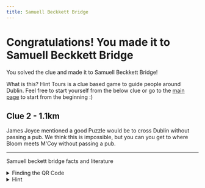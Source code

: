 ```yaml
---
title: Samuell Beckkett Bridge
---
```


# Congratulations! You made it to Samuell Beckkett Bridge

You solved the clue and made it to Samuell Beckkett Bridge!

What is this? Hint Tours is a clue based game to guide people around Dublin. Feel free to start yourself from the below clue or go to the [main page](https://www.hinttours.com/) to start from the beginning :)

## Clue 2 - 1.1km

James Joyce mentioned a good Puzzle would be to cross Dublin without passing a pub. We think this is impossible, but you can you get to where Bloom meets M'Coy without passing a pub.

---

Samuell beckett bridge facts and literature


<details>
<summary>
Finding the QR Code</summary>Where you might park your bike.
<details><summary>Can't find the QR Code?</summary> Occasionally they will disappear but you can Click here for next <a href="https://www.hinttours.com/pmcn">clue</a></details>
</details>

<details><summary>Hint</summary> Mentioned in Ulysses IV, close to where you might purchase some Lemon Soap

<details><summary>Spoiler</summary> Kennedy's (Conways) Pub
<div class="mapouter"><div class="gmap_canvas"><iframe width="600" height="500" id="gmap_canvas" src="https://maps.google.com/maps?q=kennedys,%20westlandrow&t=&z=15&ie=UTF8&iwloc=&output=embed" frameborder="0" scrolling="no" marginheight="0" marginwidth="0"></iframe><a href="https://123movies-to.org"></a><br><style>.mapouter{position:relative;text-align:right;height:500px;width:600px;}</style><a href="https://www.embedgooglemap.net">how to add google maps to wordpress</a><style>.gmap_canvas {overflow:hidden;background:none!important;height:500px;width:600px;}</style></div></div>
</details>
